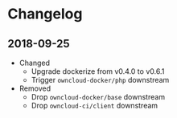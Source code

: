 # Changelog

## 2018-09-25

* Changed
  * Upgrade dockerize from v0.4.0 to v0.6.1
  * Trigger `owncloud-docker/php` downstream
* Removed
  * Drop `owncloud-docker/base` downstream
  * Drop `owncloud-ci/client` downstream
